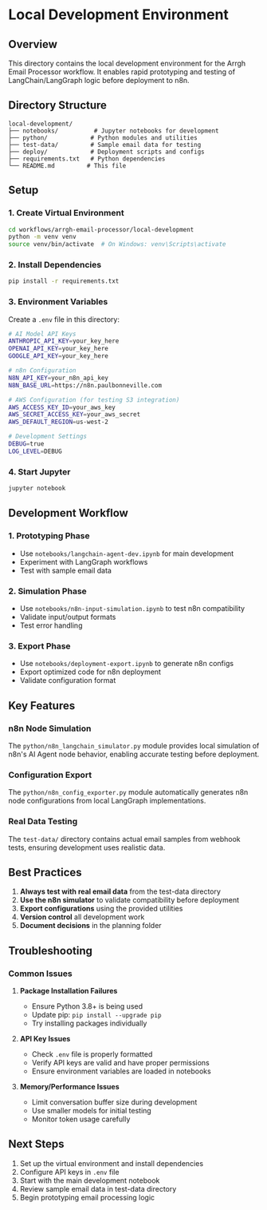 # Local Development Environment

## Overview

This directory contains the local development environment for the Arrgh Email Processor workflow. It enables rapid prototyping and testing of LangChain/LangGraph logic before deployment to n8n.

## Directory Structure

```
local-development/
├── notebooks/          # Jupyter notebooks for development
├── python/            # Python modules and utilities
├── test-data/         # Sample email data for testing
├── deploy/            # Deployment scripts and configs
├── requirements.txt   # Python dependencies
└── README.md         # This file
```

## Setup

### 1. Create Virtual Environment

```bash
cd workflows/arrgh-email-processor/local-development
python -m venv venv
source venv/bin/activate  # On Windows: venv\Scripts\activate
```

### 2. Install Dependencies

```bash
pip install -r requirements.txt
```

### 3. Environment Variables

Create a `.env` file in this directory:

```bash
# AI Model API Keys
ANTHROPIC_API_KEY=your_key_here
OPENAI_API_KEY=your_key_here
GOOGLE_API_KEY=your_key_here

# n8n Configuration
N8N_API_KEY=your_n8n_api_key
N8N_BASE_URL=https://n8n.paulbonneville.com

# AWS Configuration (for testing S3 integration)
AWS_ACCESS_KEY_ID=your_aws_key
AWS_SECRET_ACCESS_KEY=your_aws_secret
AWS_DEFAULT_REGION=us-west-2

# Development Settings
DEBUG=true
LOG_LEVEL=DEBUG
```

### 4. Start Jupyter

```bash
jupyter notebook
```

## Development Workflow

### 1. Prototyping Phase
- Use `notebooks/langchain-agent-dev.ipynb` for main development
- Experiment with LangGraph workflows
- Test with sample email data

### 2. Simulation Phase
- Use `notebooks/n8n-input-simulation.ipynb` to test n8n compatibility
- Validate input/output formats
- Test error handling

### 3. Export Phase
- Use `notebooks/deployment-export.ipynb` to generate n8n configs
- Export optimized code for n8n deployment
- Validate configuration format

## Key Features

### n8n Node Simulation
The `python/n8n_langchain_simulator.py` module provides local simulation of n8n's AI Agent node behavior, enabling accurate testing before deployment.

### Configuration Export
The `python/n8n_config_exporter.py` module automatically generates n8n node configurations from local LangGraph implementations.

### Real Data Testing
The `test-data/` directory contains actual email samples from webhook tests, ensuring development uses realistic data.

## Best Practices

1. **Always test with real email data** from the test-data directory
2. **Use the n8n simulator** to validate compatibility before deployment
3. **Export configurations** using the provided utilities
4. **Version control** all development work
5. **Document decisions** in the planning folder

## Troubleshooting

### Common Issues

1. **Package Installation Failures**
   - Ensure Python 3.8+ is being used
   - Update pip: `pip install --upgrade pip`
   - Try installing packages individually

2. **API Key Issues**
   - Check `.env` file is properly formatted
   - Verify API keys are valid and have proper permissions
   - Ensure environment variables are loaded in notebooks

3. **Memory/Performance Issues**
   - Limit conversation buffer size during development
   - Use smaller models for initial testing
   - Monitor token usage carefully

## Next Steps

1. Set up the virtual environment and install dependencies
2. Configure API keys in `.env` file
3. Start with the main development notebook
4. Review sample email data in test-data directory
5. Begin prototyping email processing logic
